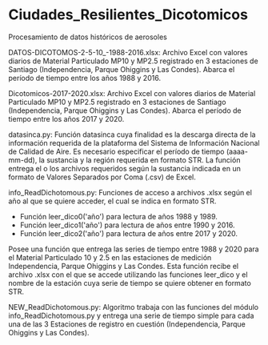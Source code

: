 # Ciudades_Resilientes_Dicotomicos
Procesamiento de datos históricos de aerosoles

DATOS-DICOTOMOS-2-5-10_-1988-2016.xlsx:
Archivo Excel con valores diarios de Material Particulado MP10 y MP2.5 registrado en 3 estaciones de Santiago (Independencia, Parque Ohiggins y Las Condes). 
Abarca el período de tiempo entre los años 1988 y 2016.


Dicotomicos-2017-2020.xlsx:
Archivo Excel con valores diarios de Material Particulado MP10 y MP2.5 registrado en 3 estaciones de Santiago (Independencia, Parque Ohiggins y Las Condes). 
Abarca el período de tiempo entre los años 2017 y 2020.


datasinca.py:
Función datasinca cuya finalidad es la descarga directa de la información requerida de la plataforma del Sistema de Información Nacional de Calidad de Aire. 
Es necesario especificar el período de tiempo (aaaa-mm-dd), la sustancia y la región requerida en formato STR.
La función entrega el o los archivos requeridos según la sustancia indicada en un formato de Valores Separados por Coma (.csv) de Excel. 


info_ReadDichotomous.py:
Funciones de acceso a archivos .xlsx según el año al que se quiere acceder, el cual se indica en formato STR.
- Función leer_dico0('año') para lectura de años 1988 y 1989.
- Función leer_dico1('año') para lectura de años entre 1990 y 2016.
- Función leer_dico2('año') para lectura de años entre 2017 y 2020.

Posee una función que entrega las series de tiempo entre 1988 y 2020 para el Material Particulado 10 y 2.5 en las estaciones de medición Independencia, Parque Ohiggins y Las Condes. Esta función recibe el archivo .xlsx con el que se accede utilizando las funciones leer_dico y el nombre de la estación cuya serie de tiempo se quiere obtener en formato STR.


NEW_ReadDichotomous.py:
Algoritmo trabaja con las funciones del módulo info_ReadDichotomous.py y entrega una serie de tiempo simple para cada una de las 3 Estaciones de registro en cuestión (Independencia, Parque Ohiggins y Las Condes).  
